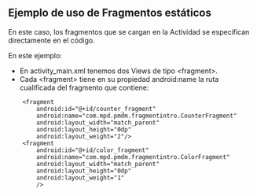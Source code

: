 ## Ejemplo de uso de Fragmentos estáticos
En este caso, los fragmentos que se cargan en la Actividad se especifican directamente en el código. 

En este ejemplo:
 - En  activity_main.xml tenemos dos Views de tipo \<fragment\>.
 - Cada \<fragment\> tiene en su propiedad android:name la ruta cualificada del fragmento que contiene:
```
    <fragment
        android:id="@+id/counter_fragment"
        android:name="com.mpd.pmdm.fragmentintro.CounterFragment"
        android:layout_width="match_parent"
        android:layout_height="0dp"
        android:layout_weight="2"/>
    <fragment
        android:id="@+id/color_fragment"
        android:name="com.mpd.pmdm.fragmentintro.ColorFragment"
        android:layout_width="match_parent"
        android:layout_height="0dp"
        android:layout_weight="1"
        />
```